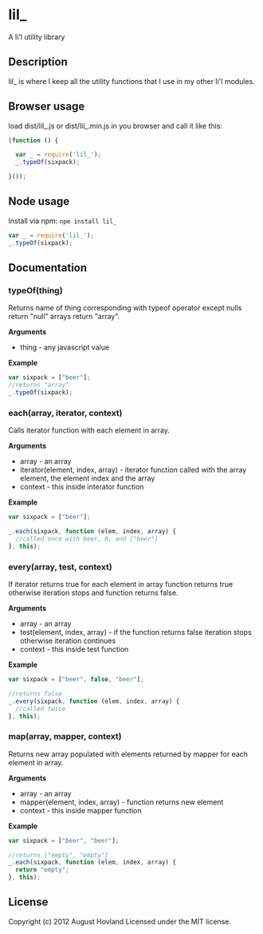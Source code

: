 # lil_

A li'l utility library

## Description

lil_ is where I keep all the utility functions that I use in my other li'l modules.

## Browser usage

load dist/lil_.js or dist/lil_.min.js in you browser and call it like this:

```javascript
(function () {

  var _ = require('lil_');
  _.typeOf(sixpack);

}());
```

## Node usage

Install via npm: `npm install lil_`

```javascript
var _ = require('lil_');
_.typeOf(sixpack); 
```

## Documentation

### typeOf(thing)

Returns name of thing corresponding with typeof operator except nulls return "null" arrays return "array".

__Arguments__

* thing - any javascript value

__Example__

```javascript
var sixpack = ["beer"];
//returns "array"
_.typeOf(sixpack);
```

### each(array, iterator, context)

Calls iterator function with each element in array.

__Arguments__

* array - an array
* iterator(element, index, array) - iterator function called with the array element, the element index and the array
* context - this inside interator function 

__Example__

```javascript
var sixpack = ["beer"];

_.each(sixpack, function (elem, index, array) {
  //called once with beer, 0, and ["beer"]
}, this);
```

### every(array, test, context)

If iterator returns true for each element in array function returns true otherwise iteration stops and function returns false.

__Arguments__

* array - an array
* test(element, index, array) - if the function returns false iteration stops otherwise iteration continues
* context - this inside test function 

__Example__

```javascript
var sixpack = ["beer", false, "beer"];

//returns false
_.every(sixpack, function (elem, index, array) {
  //called twice
}, this);
```

### map(array, mapper, context)

Returns new array populated with elements returned by mapper for each element in array.

__Arguments__

* array - an array
* mapper(element, index, array) - function returns new element
* context - this inside mapper function 

__Example__

```javascript
var sixpack = ["beer", "beer"];

//returns ["empty", "empty"]
_.each(sixpack, function (elem, index, array) {
  return "empty";
}, this);
```

## License
Copyright (c) 2012 August Hovland
Licensed under the MIT license.
